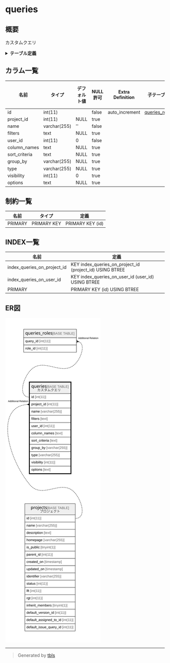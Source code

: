 # queries

## 概要

カスタムクエリ

<details>
<summary><strong>テーブル定義</strong></summary>

```sql
CREATE TABLE `queries` (
  `id` int(11) NOT NULL AUTO_INCREMENT,
  `project_id` int(11) DEFAULT NULL,
  `name` varchar(255) NOT NULL DEFAULT '',
  `filters` text DEFAULT NULL,
  `user_id` int(11) NOT NULL DEFAULT 0,
  `column_names` text DEFAULT NULL,
  `sort_criteria` text DEFAULT NULL,
  `group_by` varchar(255) DEFAULT NULL,
  `type` varchar(255) DEFAULT NULL,
  `visibility` int(11) DEFAULT 0,
  `options` text DEFAULT NULL,
  PRIMARY KEY (`id`),
  KEY `index_queries_on_project_id` (`project_id`),
  KEY `index_queries_on_user_id` (`user_id`)
) ENGINE=InnoDB AUTO_INCREMENT=[Redacted by tbls] DEFAULT CHARSET=utf8mb4
```

</details>

## カラム一覧

| 名前            | タイプ          | デフォルト値       | NULL許可   | Extra Definition | 子テーブル                             | 親テーブル                   | コメント     |
| ------------- | ------------ | ------------ | -------- | ---------------- | --------------------------------- | ----------------------- | -------- |
| id            | int(11)      |              | false    | auto_increment   | [queries_roles](queries_roles.md) |                         |          |
| project_id    | int(11)      | NULL         | true     |                  |                                   | [projects](projects.md) |          |
| name          | varchar(255) | ''           | false    |                  |                                   |                         |          |
| filters       | text         | NULL         | true     |                  |                                   |                         |          |
| user_id       | int(11)      | 0            | false    |                  |                                   |                         |          |
| column_names  | text         | NULL         | true     |                  |                                   |                         |          |
| sort_criteria | text         | NULL         | true     |                  |                                   |                         |          |
| group_by      | varchar(255) | NULL         | true     |                  |                                   |                         |          |
| type          | varchar(255) | NULL         | true     |                  |                                   |                         |          |
| visibility    | int(11)      | 0            | true     |                  |                                   |                         |          |
| options       | text         | NULL         | true     |                  |                                   |                         |          |

## 制約一覧

| 名前      | タイプ         | 定義               |
| ------- | ----------- | ---------------- |
| PRIMARY | PRIMARY KEY | PRIMARY KEY (id) |

## INDEX一覧

| 名前                          | 定義                                                       |
| --------------------------- | -------------------------------------------------------- |
| index_queries_on_project_id | KEY index_queries_on_project_id (project_id) USING BTREE |
| index_queries_on_user_id    | KEY index_queries_on_user_id (user_id) USING BTREE       |
| PRIMARY                     | PRIMARY KEY (id) USING BTREE                             |

## ER図

![er](queries.svg)

---

> Generated by [tbls](https://github.com/k1LoW/tbls)
